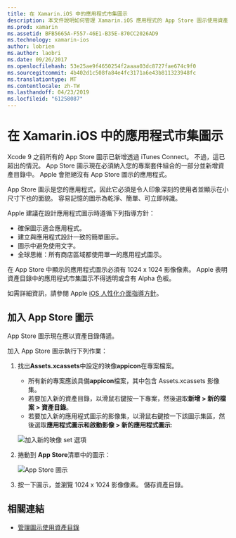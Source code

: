 ```yaml
---
title: 在 Xamarin.iOS 中的應用程式市集圖示
description: 本文件說明如何管理 Xamarin.iOS 應用程式的 App Store 圖示使用資產目錄。 先前，itunes Connect 管理 App Store 圖示。
ms.prod: xamarin
ms.assetid: BFB5665A-F557-46E1-B35E-870CC2026AD9
ms.technology: xamarin-ios
author: lobrien
ms.author: laobri
ms.date: 09/26/2017
ms.openlocfilehash: 53e25ae9f4650254f2aaaa03dc8727fae674c9f0
ms.sourcegitcommit: 4b402d1c508fa84e4fc3171a6e43b811323948fc
ms.translationtype: MT
ms.contentlocale: zh-TW
ms.lasthandoff: 04/23/2019
ms.locfileid: "61258087"
---
```

# <a name="app-store-icons-in-xamarinios"></a>在 Xamarin.iOS 中的應用程式市集圖示

Xcode 9 之前所有的 App Store 圖示已新增透過 iTunes Connect。 不過，這已超出的情況。 App Store 圖示現在必須納入您的專案套件組合的一部分並新增資產目錄中。 Apple 會拒絕沒有 App Store 圖示的應用程式。

App Store 圖示是您的應用程式，因此它必須是令人印象深刻的使用者並顯示在小尺寸下也的面貌。 容易記憶的圖示為乾淨、簡單、可立即辨識。

Apple 建議在設計應用程式圖示時遵循下列指導方針：

- 確保圖示適合應用程式。
- 建立與應用程式設計一致的簡單圖示。
- 圖示中避免使用文字。
- 全球思維：所有商店區域都使用單一的應用程式圖示。

在 App Store 中顯示的應用程式圖示必須有 1024 x 1024 影像像素。  Apple 表明資產目錄中的應用程式市集圖示不得透明或含有 Alpha 色板。

如需詳細資訊，請參閱 Apple [iOS 人性化介面指導方針](https://developer.apple.com/ios/human-interface-guidelines/icons-and-images/image-size-and-resolution/)。

## <a name="adding-an-app-store-icon"></a>加入 App Store 圖示

App Store 圖示現在應以資產目錄傳遞。 

加入 App Store 圖示執行下列作業：

1. 找出**Assets.xcassets**中設定的映像**appicon**在專案檔案。 
    - 所有新的專案應該具備**appicon**檔案，其中包含 Assets.xcassets 影像集。
    - 若要加入新的資產目錄，以滑鼠右鍵按一下專案，然後選取**新增 > 新的檔案 > 資產目錄**。
    - 若要加入新的應用程式圖示的影像集，以滑鼠右鍵按一下該圖示集區，然後選取**應用程式圖示和啟動影像 > 新的應用程式圖示**:
    
    ![加入新的映像 set 選項](app-store-icon-images/image1.png)

2. 捲動到  **App Store**清單中的圖示：

    ![App Store 圖示](app-store-icon-images/image2.png)

3. 按一下圖示，並瀏覽 1024 x 1024 影像像素。 儲存資產目錄。




## <a name="related-links"></a>相關連結

- [管理圖示使用資產目錄](~/ios/app-fundamentals/images-icons/app-icons.md#managing)

